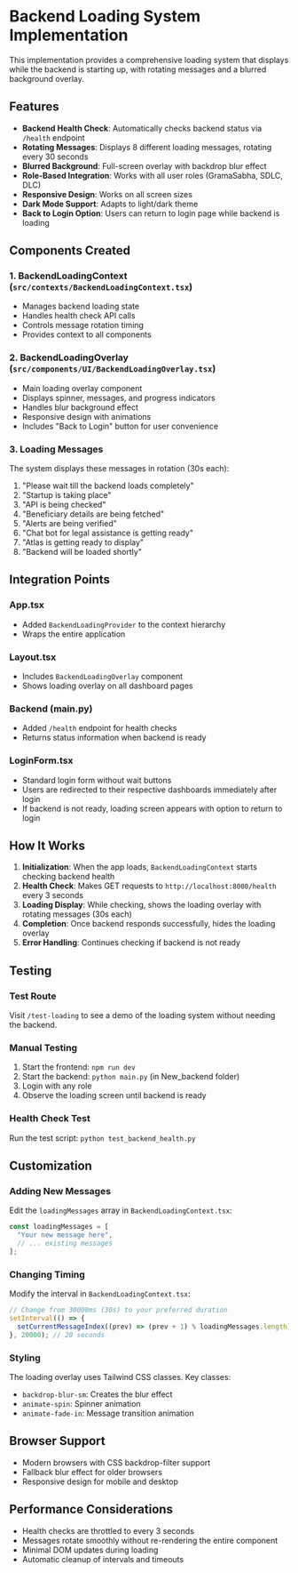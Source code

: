 # Backend Loading System Implementation

This implementation provides a comprehensive loading system that displays while the backend is starting up, with rotating messages and a blurred background overlay.

## Features

- **Backend Health Check**: Automatically checks backend status via `/health` endpoint
- **Rotating Messages**: Displays 8 different loading messages, rotating every 30 seconds
- **Blurred Background**: Full-screen overlay with backdrop blur effect
- **Role-Based Integration**: Works with all user roles (GramaSabha, SDLC, DLC)
- **Responsive Design**: Works on all screen sizes
- **Dark Mode Support**: Adapts to light/dark theme
- **Back to Login Option**: Users can return to login page while backend is loading

## Components Created

### 1. BackendLoadingContext (`src/contexts/BackendLoadingContext.tsx`)
- Manages backend loading state
- Handles health check API calls
- Controls message rotation timing
- Provides context to all components

### 2. BackendLoadingOverlay (`src/components/UI/BackendLoadingOverlay.tsx`)
- Main loading overlay component
- Displays spinner, messages, and progress indicators
- Handles blur background effect
- Responsive design with animations
- Includes "Back to Login" button for user convenience

### 3. Loading Messages
The system displays these messages in rotation (30s each):
1. "Please wait till the backend loads completely"
2. "Startup is taking place"
3. "API is being checked"
4. "Beneficiary details are being fetched"
5. "Alerts are being verified"
6. "Chat bot for legal assistance is getting ready"
7. "Atlas is getting ready to display"
8. "Backend will be loaded shortly"

## Integration Points

### App.tsx
- Added `BackendLoadingProvider` to the context hierarchy
- Wraps the entire application

### Layout.tsx
- Includes `BackendLoadingOverlay` component
- Shows loading overlay on all dashboard pages

### Backend (main.py)
- Added `/health` endpoint for health checks
- Returns status information when backend is ready

### LoginForm.tsx
- Standard login form without wait buttons
- Users are redirected to their respective dashboards immediately after login
- If backend is not ready, loading screen appears with option to return to login

## How It Works

1. **Initialization**: When the app loads, `BackendLoadingContext` starts checking backend health
2. **Health Check**: Makes GET requests to `http://localhost:8000/health` every 3 seconds
3. **Loading Display**: While checking, shows the loading overlay with rotating messages (30s each)
4. **Completion**: Once backend responds successfully, hides the loading overlay
5. **Error Handling**: Continues checking if backend is not ready

## Testing

### Test Route
Visit `/test-loading` to see a demo of the loading system without needing the backend.

### Manual Testing
1. Start the frontend: `npm run dev`
2. Start the backend: `python main.py` (in New_backend folder)
3. Login with any role
4. Observe the loading screen until backend is ready

### Health Check Test
Run the test script: `python test_backend_health.py`

## Customization

### Adding New Messages
Edit the `loadingMessages` array in `BackendLoadingContext.tsx`:

```typescript
const loadingMessages = [
  "Your new message here",
  // ... existing messages
];
```

### Changing Timing
Modify the interval in `BackendLoadingContext.tsx`:

```typescript
// Change from 30000ms (30s) to your preferred duration
setInterval(() => {
  setCurrentMessageIndex((prev) => (prev + 1) % loadingMessages.length);
}, 20000); // 20 seconds
```

### Styling
The loading overlay uses Tailwind CSS classes. Key classes:
- `backdrop-blur-sm`: Creates the blur effect
- `animate-spin`: Spinner animation
- `animate-fade-in`: Message transition animation

## Browser Support

- Modern browsers with CSS backdrop-filter support
- Fallback blur effect for older browsers
- Responsive design for mobile and desktop

## Performance Considerations

- Health checks are throttled to every 3 seconds
- Messages rotate smoothly without re-rendering the entire component
- Minimal DOM updates during loading
- Automatic cleanup of intervals and timeouts
